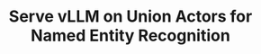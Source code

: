 ---
title: Serve vLLM on Union Actors for Named Entity Recognition
weight: 7
variants: -flyte +serverless +byoc +byok
layout: py_example
example_file: /external/unionai-examples/tutorials/vllm_serving_on_actor/ner.py
resources:
  static/diagram.png:
    /external/unionai-examples/tutorials/vllm_serving_on_actor/static/diagram.png
---